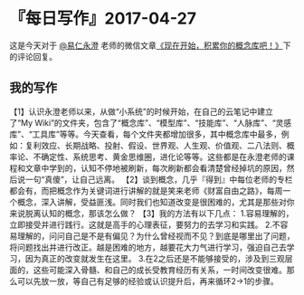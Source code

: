 # 『每日写作』2017-04-27

这是今天对于 [@易仁永澄](http://weibo.com/u/1640237087) 老师的微信文章[《现在开始，积累你的概念库吧！》](http://mp.weixin.qq.com/s/9osdG9ta26R9pl2JE0hS8Q)下的评论回复。

## 我的写作

【1】认识永澄老师以来，从做“小系统”的时候开始，在自己的云笔记中建立了“My Wiki”的文件夹，包含了“概念库”、“模型库”、“技能库”、“人脉库”、“灵感库”、“工具库”等等。今天查看，每个文件夹都增加很多，其中概念库中最多，例如：复利效应、长期战略、投射、假设、世界观、人生观、价值观、二八法则、概率论、不确定性、系统思考、黄金思维圈，进化论等等。这些都是在永澄老师的课程和文章中学到的，认知不停地被刷新，每次刷新都会看清楚曾经掉坑的原因，然后说一句“真傻”，让自己远离。
【2】谈到概念，几乎『得到』中每位老师的专栏都会有，而把概念作为关键词进行讲解的就是笑来老师《财富自由之路》，每周一个概念，深入讲解，受益匪浅。同时我们也知道改变是很困难的，尤其是那些对你来说脱离认知的概念，那该怎么做？
【3】我的方法有以下几点：
1.容易理解的，立即接受并进行践行。这就是高手的心理表征，要努力的去学习和实践。
2.不容易理解的，问问自己是不是有偏见？为什么曾经视而不见？到底是哪里出了问题，将问题找出并进行改正。越是困难的地方，越要花大力气进行学习，强迫自己去学习，因为真正的改变就发生在这里。
3.在2之后还是不能够接受的，涉及到三观层面的，这些可能深入骨髓、和自己的成长受教育经历有关系，一时间改变很难。那么可以先放一放，等自己有足够的经验或认识提升后，再来循环2→1的步骤。